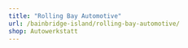 ```yaml
---
title: "Rolling Bay Automotive"
url: /bainbridge-island/rolling-bay-automotive/
shop: Autowerkstatt
---
```

